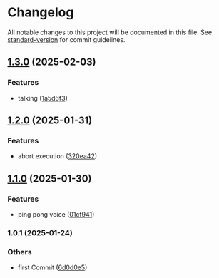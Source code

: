 # Changelog

All notable changes to this project will be documented in this file. See [standard-version](https://github.com/conventional-changelog/standard-version) for commit guidelines.

## [1.3.0](https://bitbucket.org/ttessarolo/ai-realtime-api/branches/compare/v1.2.0%0Dv1.3.0) (2025-02-03)


### Features

* talking ([1a5d6f3](https://github.com/ttessarolo/ai-realtime-api/commits/1a5d6f382061deca8e6539fb11667c579ec144cf))

## [1.2.0](https://bitbucket.org/ttessarolo/ai-realtime-api/branches/compare/v1.1.0%0Dv1.2.0) (2025-01-31)


### Features

* abort execution ([320ea42](https://github.com/ttessarolo/ai-realtime-api/commits/320ea42610dd7f632ebf8ba6f2503ea2862123bb))

## [1.1.0](https://bitbucket.org/ttessarolo/ai-realtime-api/branches/compare/v1.0.1%0Dv1.1.0) (2025-01-30)


### Features

* ping pong voice ([01cf941](https://github.com/ttessarolo/ai-realtime-api/commits/01cf94165ca87c2a587d1960459f2ead8a688eeb))

### 1.0.1 (2025-01-24)


### Others

* first Commit ([6d0d0e5](https://github.com/ttessarolo/ai-realtime-api/commits/6d0d0e57e59b8347e50390ca93dac5b8e8cad310))
